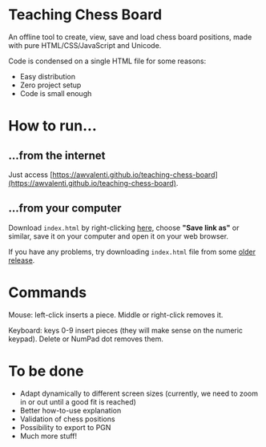 # Teaching Chess Board
An offline tool to create, view, save and load chess
board positions, made with pure HTML/CSS/JavaScript and Unicode.

Code is condensed on a single HTML file for some reasons:
- Easy distribution
- Zero project setup
- Code is small enough

# How to run...

## ...from the internet
Just access
[https://awvalenti.github.io/teaching-chess-board](https://awvalenti.github.io/teaching-chess-board).

## ...from your computer
Download `index.html` by right-clicking
[here](https://raw.githubusercontent.com/awvalenti/teaching-chess-board/master/index.html),
choose **"Save link as"** or similar, save it on your computer
and open it on your web browser.

If you have any problems, try downloading `index.html` file
from some [older release](releases).

# Commands
Mouse: left-click inserts a piece. Middle or right-click removes it.

Keyboard: keys 0-9 insert pieces (they will make sense on the numeric
keypad). Delete or NumPad dot removes them.

# To be done
- Adapt dynamically to different screen sizes (currently, we need to
  zoom in or out until a good fit is reached)
- Better how-to-use explanation
- Validation of chess positions
- Possibility to export to PGN
- Much more stuff!

